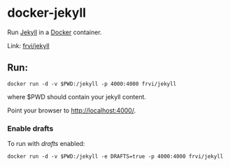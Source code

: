 # docker-jekyll

Run [Jekyll](http://jekyllrb.com/) in a [Docker](http://docker.io/) container.

Link: [frvi/jekyll](https://registry.hub.docker.com/u/frvi/jekyll/)


## Run:
```docker run -d -v $PWD:/jekyll -p 4000:4000 frvi/jekyll```

where $PWD should contain your jekyll content.

Point your browser to [http://localhost:4000/](http://localhost:4000/).

### Enable drafts
To run with *drafts* enabled:

```docker run -d -v $PWD:/jekyll -e DRAFTS=true -p 4000:4000 frvi/jekyll```
